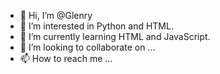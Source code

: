 - 👋 Hi, I’m @Glenry
- 👀 I’m interested in Python and HTML.
- 🌱 I’m currently learning HTML and JavaScript.
- 💞️ I’m looking to collaborate on ...
- 📫 How to reach me ...

<!---
Glenry/Glenry is a ✨ special ✨ repository because its `README.md` (this file) appears on your GitHub profile.
You can click the Preview link to take a look at your changes.
--->
